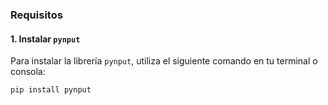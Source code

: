 ### Requisitos

#### 1. Instalar `pynput`

Para instalar la librería `pynput`, utiliza el siguiente comando en tu terminal o consola:

```bash
pip install pynput

